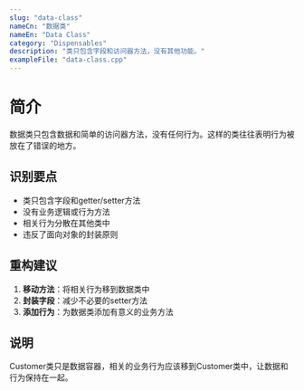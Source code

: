 ```yaml
---
slug: "data-class"
nameCn: "数据类"
nameEn: "Data Class"
category: "Dispensables"
description: "类只包含字段和访问器方法，没有其他功能。"
exampleFile: "data-class.cpp"
---
```


# 简介

数据类只包含数据和简单的访问器方法，没有任何行为。这样的类往往表明行为被放在了错误的地方。

## 识别要点

- 类只包含字段和getter/setter方法
- 没有业务逻辑或行为方法
- 相关行为分散在其他类中
- 违反了面向对象的封装原则

## 重构建议

1. **移动方法**：将相关行为移到数据类中
2. **封装字段**：减少不必要的setter方法
3. **添加行为**：为数据类添加有意义的业务方法

## 说明

Customer类只是数据容器，相关的业务行为应该移到Customer类中，让数据和行为保持在一起。
